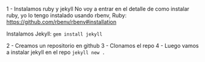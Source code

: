 1 - Instalamos ruby y jekyll
No voy a entrar en el detalle de como instalar ruby, yo lo tengo instalado usando rbenv, Ruby: https://github.com/rbenv/rbenv#installation


Instalamos Jekyll: `gem install jekyll`


2 - Creamos un repositorio en github
3 - Clonamos el repo
4 - Luego vamos a instalar jekyll en el repo
  `jekyll new .`

